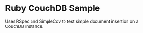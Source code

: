 Ruby CouchDB Sample
=====================

Uses RSpec and SimpleCov to test simple document insertion on a CouchDB instance.
